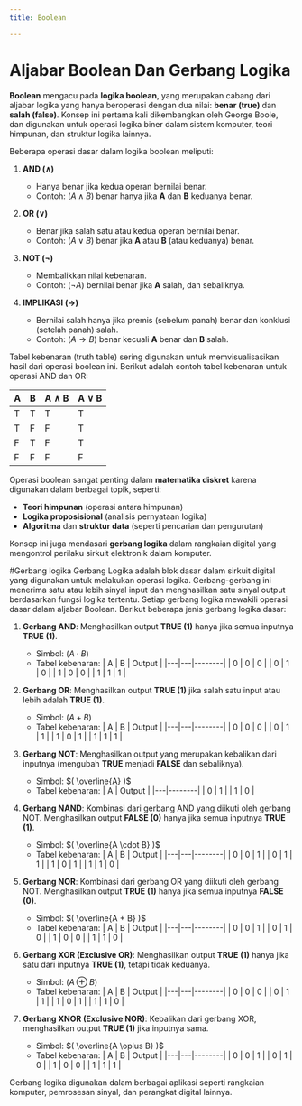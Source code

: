 ```yaml
---
title: Boolean

---
```


# Aljabar Boolean Dan Gerbang Logika
**Boolean** mengacu pada **logika boolean**, yang merupakan cabang dari aljabar logika yang hanya beroperasi dengan dua nilai: **benar (true)** dan **salah (false)**. Konsep ini pertama kali dikembangkan oleh George Boole, dan digunakan untuk operasi logika biner dalam sistem komputer, teori himpunan, dan struktur logika lainnya.

Beberapa operasi dasar dalam logika boolean meliputi:

1. **AND (∧)**
   - Hanya benar jika kedua operan bernilai benar.
   - Contoh: $( A \land B )$ benar hanya jika **A** dan **B** keduanya benar.
   
2. **OR (∨)**
   - Benar jika salah satu atau kedua operan bernilai benar.
   - Contoh: $( A \lor B )$ benar jika **A** atau **B** (atau keduanya) benar.
   
3. **NOT (¬)**
   - Membalikkan nilai kebenaran.
   - Contoh: $( \neg A )$ bernilai benar jika **A** salah, dan sebaliknya.
   
4. **IMPLIKASI (→)**
   - Bernilai salah hanya jika premis (sebelum panah) benar dan konklusi (setelah panah) salah.
   - Contoh: $( A \rightarrow B )$ benar kecuali **A** benar dan **B** salah.

Tabel kebenaran (truth table) sering digunakan untuk memvisualisasikan hasil dari operasi boolean ini. Berikut adalah contoh tabel kebenaran untuk operasi AND dan OR:

| A   | B   | A ∧ B | A ∨ B |
|-----|-----|-------|-------|
| T   | T   |   T   |   T   |
| T   | F   |   F   |   T   |
| F   | T   |   F   |   T   |
| F   | F   |   F   |   F   |

Operasi boolean sangat penting dalam **matematika diskret** karena digunakan dalam berbagai topik, seperti:
- **Teori himpunan** (operasi antara himpunan)
- **Logika proposisional** (analisis pernyataan logika)
- **Algoritma** dan **struktur data** (seperti pencarian dan pengurutan)

Konsep ini juga mendasari **gerbang logika** dalam rangkaian digital yang mengontrol perilaku sirkuit elektronik dalam komputer.


#Gerbang logika 
Gerbang Logika adalah blok dasar dalam sirkuit digital yang digunakan untuk melakukan operasi logika. Gerbang-gerbang ini menerima satu atau lebih sinyal input dan menghasilkan satu sinyal output berdasarkan fungsi logika tertentu. Setiap gerbang logika mewakili operasi dasar dalam aljabar Boolean. Berikut beberapa jenis gerbang logika dasar:

1. **Gerbang AND**: Menghasilkan output **TRUE (1)** hanya jika semua inputnya **TRUE (1)**.
   - Simbol: $( A \cdot B )$
   - Tabel kebenaran:
     | A | B | Output |
     |---|---|--------|
     | 0 | 0 |   0    |
     | 0 | 1 |   0    |
     | 1 | 0 |   0    |
     | 1 | 1 |   1    |

2. **Gerbang OR**: Menghasilkan output **TRUE (1)** jika salah satu input atau lebih adalah **TRUE (1)**.
   - Simbol: $( A + B )$
   - Tabel kebenaran:
     | A | B | Output |
     |---|---|--------|
     | 0 | 0 |   0    |
     | 0 | 1 |   1    |
     | 1 | 0 |   1    |
     | 1 | 1 |   1    |

3. **Gerbang NOT**: Menghasilkan output yang merupakan kebalikan dari inputnya (mengubah **TRUE** menjadi **FALSE** dan sebaliknya).
   - Simbol: $( \overline{A} )$
   - Tabel kebenaran:
     | A | Output |
     |---|--------|
     | 0 |    1   |
     | 1 |    0   |

4. **Gerbang NAND**: Kombinasi dari gerbang AND yang diikuti oleh gerbang NOT. Menghasilkan output **FALSE (0)** hanya jika semua inputnya **TRUE (1)**.
   - Simbol: $( \overline{A \cdot B} )$
   - Tabel kebenaran:
     | A | B | Output |
     |---|---|--------|
     | 0 | 0 |   1    |
     | 0 | 1 |   1    |
     | 1 | 0 |   1    |
     | 1 | 1 |   0    |

5. **Gerbang NOR**: Kombinasi dari gerbang OR yang diikuti oleh gerbang NOT. Menghasilkan output **TRUE (1)** hanya jika semua inputnya **FALSE (0)**.
   - Simbol: $( \overline{A + B} )$
   - Tabel kebenaran:
     | A | B | Output |
     |---|---|--------|
     | 0 | 0 |   1    |
     | 0 | 1 |   0    |
     | 1 | 0 |   0    |
     | 1 | 1 |   0    |

6. **Gerbang XOR (Exclusive OR)**: Menghasilkan output **TRUE (1)** hanya jika satu dari inputnya **TRUE (1)**, tetapi tidak keduanya.
   - Simbol: $( A \oplus B )$
   - Tabel kebenaran:
     | A | B | Output |
     |---|---|--------|
     | 0 | 0 |   0    |
     | 0 | 1 |   1    |
     | 1 | 0 |   1    |
     | 1 | 1 |   0    |

7. **Gerbang XNOR (Exclusive NOR)**: Kebalikan dari gerbang XOR, menghasilkan output **TRUE (1)** jika inputnya sama.
   - Simbol: $( \overline{A \oplus B} )$
   - Tabel kebenaran:
     | A | B | Output |
     |---|---|--------|
     | 0 | 0 |   1    |
     | 0 | 1 |   0    |
     | 1 | 0 |   0    |
     | 1 | 1 |   1    |

Gerbang logika digunakan dalam berbagai aplikasi seperti rangkaian komputer, pemrosesan sinyal, dan perangkat digital lainnya.